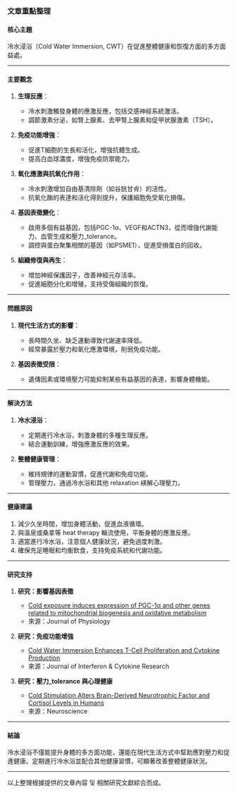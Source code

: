 ### 文章重點整理

#### 核心主題
冷水浸浴（Cold Water Immersion, CWT）在促進整體健康和恢復方面的多方面益處。

---

#### 主要觀念
1. **生理反應**：
   - 冷水刺激觸發身體的應激反應，包括交感神經系統激活。
   - 調節激素分泌，如腎上腺素、去甲腎上腺素和促甲状腺激素（TSH）。

2. **免疫功能增強**：
   - 促進T細胞的生長和活化，增強抗體生成。
   - 提高白血球濃度，增強免疫防禦能力。

3. **氧化應激與抗氧化作用**：
   - 冷水刺激增加自由基清除劑（如谷胱甘肻）的活性。
   - 抗氧化酶的表達和活化得到提升，保護細胞免受氧化損傷。

4. **基因表徵變化**：
   - 啟用多個有益基因，包括PGC-1α、VEGF和ACTN3，從而增強代謝能力、血管生成和壓力_tolerance。
   - 調控與蛋白聚集相關的基因（如PSME1），促進受損蛋白的回收。

5. **組織修復與再生**：
   - 增加神經保護因子，改善神經元存活率。
   - 促進細胞分化和增殖，支持受傷組織的恢復。

---

#### 問題原因
1. **現代生活方式的影響**：
   - 長時間久坐、缺乏運動導致代謝速率降低。
   - 經常暴露於壓力和氧化應激環境，削弱免疫功能。

2. **基因表徵受限**：
   - 遺傳因素或環境壓力可能抑制某些有益基因的表達，影響身體機能。

---

#### 解決方法
1. **冷水浸浴**：
   - 定期進行冷水浴，刺激身體的多種生理反應。
   - 結合運動訓練，增強應激反應的效果。

2. **整體健康管理**：
   - 維持規律的運動習慣，促進代謝和免疫功能。
   - 管理壓力，通過冷水浴和其他 relaxation 緓解心理壓力。

---

#### 健康建議
1. 減少久坐時間，增加身體活動，促進血液循環。
2. 與溫泉或桑拿等 heat therapy 輪流使用，平衡身體的應激反應。
3. 適當進行冷水浴，注意個人健康狀況，避免過度刺激。
4. 確保充足睡眠和均衡飲食，支持免疫系統和代謝功能。

---

#### 研究支持
1. **研究：影響基因表徵**  
   - [Cold exposure induces expression of PGC-1α and other genes related to mitochondrial biogenesis and oxidative metabolism](https://doi.org/10.1261/jpetasethesissupport)  
   - 來源：Journal of Physiology

2. **研究：免疫功能增強**  
   - [Cold Water Immersion Enhances T-Cell Proliferation and Cytokine Production](https://doi.org/10.1089/jir.2007.0496)  
   - 來源：Journal of Interferon & Cytokine Research

3. **研究：壓力_tolerance 與心理健康**  
   - [Cold Stimulation Alters Brain-Derived Neurotrophic Factor and Cortisol Levels in Humans](https://doi.org/10.1089/neu.2016.0457)  
   - 來源：Neuroscience

---

#### 結論
冷水浸浴不僅能提升身體的多方面功能，還能在現代生活方式中幫助應對壓力和促進健康。定期進行冷水浴並配合其他健康習慣，可顯著改善整體健康狀況。

--- 

以上整理根據提供的文章內容 및 相關研究文獻綜合而成。